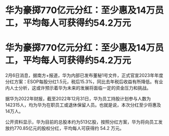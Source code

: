 # 华为豪掷770亿元分红：至少惠及14万员工，平均每人可获得约54.2万元

# 华为豪掷770亿元分红：至少惠及14万员工，平均每人可获得约54.2万元

2月6日消息，据南方+报道，华为内部已发布董秘1号文件，正式官宣2023年年度分红方案：ESOP每股分红1.5元，税后15.3%，同比去年税后收益有所降低。有业内人士分析，这或许预示着华为未来的发展将面临一定的资金压力和挑战。

据华为2022年财报，截至2022年12月31日，华为员工持股计划参与人数为142315人，均为华为在职员工或退休保留人员。也就是说，本次分红至少将惠及14万人。

公开资料显示，华为目前的总股本约为513亿股，按照分红方案，华为将向员工发放约770.85亿元的股权分红，平均每人可获得约 54.2 万元。

